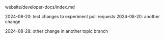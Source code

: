 website/developer-docs/index.md

2024-08-20: test changes to experiment pull requests
2024-08-20: another change

2024-08-28: other change in another topic branch
